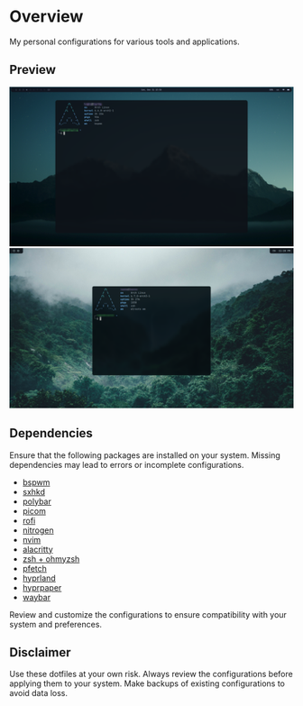 # Overview

My personal configurations for various tools and applications.

## Preview
![preview-bspwm](./.preview/preview-bspwm.png)
![preview-hypr](./.preview/preview-hypr.png)

## Dependencies

Ensure that the following packages are installed on your system.
Missing dependencies may lead to errors or incomplete configurations.

- [bspwm](https://github.com/baskerville/bspwm)
- [sxhkd](https://github.com/baskerville/sxhkd)
- [polybar](https://github.com/polybar/polybar)
- [picom](https://github.com/yshui/picom)
- [rofi](https://github.com/davatorium/rofi)
- [nitrogen](https://github.com/l3ib/nitrogen)
- [nvim](https://github.com/LazyVim/LazyVim)
- [alacritty](https://github.com/alacritty/alacritty)
- [zsh + ohmyzsh](https://github.com/ohmyzsh/ohmyzsh/)
- [pfetch](https://github.com/dylanaraps/pfetch)
- [hyprland](https://github.com/hyprwm/Hyprland)
- [hyprpaper](https://github.com/hyprwm/hyprpaper)
- [waybar](https://github.com/Alexays/Waybar)

Review and customize the configurations to ensure compatibility with your system and preferences.

## Disclaimer
Use these dotfiles at your own risk.
Always review the configurations before applying them to your system. Make backups of existing configurations to avoid data loss.
